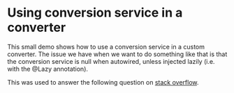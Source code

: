 # Using conversion service in a converter
This small demo shows how to use a conversion service in a custom converter.
The issue we have when we want to do something like that is that the conversion service is null when autowired,
unless injected lazily (i.e. with the @Lazy annotation).

This was used to answer the following question on [stack overflow](https://stackoverflow.com/questions/71946285/spring-boot-entity-to-dto-converternotfoundexception/71950472#71950472).
